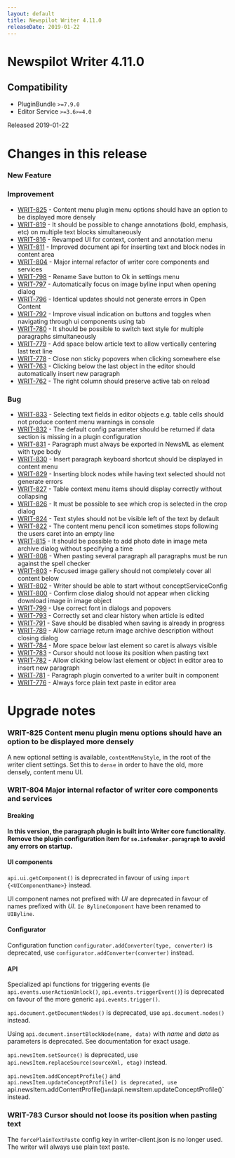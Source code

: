 ```yaml
---
layout: default
title: Newspilot Writer 4.11.0
releaseDate: 2019-01-22
---
```

<div class="jumbotron">
    <h1>Newspilot Writer 4.11.0</h1>    
    <h2>Compatibility</h2>
    <ul>
        <li>PluginBundle <code>>=7.9.0</code></li>
        <li>Editor Service <code>>=3.6</code><code>>=4.0</code></li>
    </ul>
</div>

Released 2019-01-22

 

# Changes in this release  


### New Feature 



### Improvement 
 
 * [WRIT-825](https://jira.infomaker.se/browse/WRIT-825) - Content menu plugin menu options should have an option to be displayed more densely  
 * [WRIT-819](https://jira.infomaker.se/browse/WRIT-819) - It should be possible to change annotations (bold, emphasis, etc) on multiple text blocks simultaneously  
 * [WRIT-816](https://jira.infomaker.se/browse/WRIT-816) - Revamped UI for context, content and annotation menu  
 * [WRIT-811](https://jira.infomaker.se/browse/WRIT-811) - Improved document api for inserting text and block nodes in content area  
 * [WRIT-804](https://jira.infomaker.se/browse/WRIT-804) - Major internal refactor of writer core components and services  
 * [WRIT-798](https://jira.infomaker.se/browse/WRIT-798) - Rename Save button to Ok in settings menu  
 * [WRIT-797](https://jira.infomaker.se/browse/WRIT-797) - Automatically focus on image byline input when opening dialog  
 * [WRIT-796](https://jira.infomaker.se/browse/WRIT-796) - Identical updates should not generate errors in Open Content  
 * [WRIT-792](https://jira.infomaker.se/browse/WRIT-792) - Improve visual indication on buttons and toggles when navigating through ui components using tab  
 * [WRIT-780](https://jira.infomaker.se/browse/WRIT-780) - It should be possible to switch text style for multiple paragraphs simultaneously  
 * [WRIT-779](https://jira.infomaker.se/browse/WRIT-779) - Add space below article text to allow vertically centering last text line  
 * [WRIT-778](https://jira.infomaker.se/browse/WRIT-778) - Close non sticky popovers when clicking somewhere else  
 * [WRIT-763](https://jira.infomaker.se/browse/WRIT-763) - Clicking below the last object in the editor should automatically insert new paragraph  
 * [WRIT-762](https://jira.infomaker.se/browse/WRIT-762) - The right column should preserve active tab on reload 


### Bug 
 
 * [WRIT-833](https://jira.infomaker.se/browse/WRIT-833) - Selecting text fields in editor objects e.g. table cells should not produce content menu warnings in console  
 * [WRIT-832](https://jira.infomaker.se/browse/WRIT-832) - The default config parameter should be returned if data section is missing in a plugin configuration  
 * [WRIT-831](https://jira.infomaker.se/browse/WRIT-831) - Paragraph must always be exported in NewsML as element with type body  
 * [WRIT-830](https://jira.infomaker.se/browse/WRIT-830) - Insert paragraph keyboard shortcut should be displayed in content menu  
 * [WRIT-829](https://jira.infomaker.se/browse/WRIT-829) - Inserting block nodes while having text selected should not generate errors  
 * [WRIT-827](https://jira.infomaker.se/browse/WRIT-827) - Table context menu items should display correctly without collapsing  
 * [WRIT-826](https://jira.infomaker.se/browse/WRIT-826) - It must be possible to see which crop is selected in the crop dialog  
 * [WRIT-824](https://jira.infomaker.se/browse/WRIT-824) - Text styles should not be visible left of the text by default  
 * [WRIT-822](https://jira.infomaker.se/browse/WRIT-822) - The content menu pencil icon sometimes stops following the users caret into an empty line  
 * [WRIT-815](https://jira.infomaker.se/browse/WRIT-815) - It should be possible to add photo date in image meta archive dialog without specifying a time  
 * [WRIT-808](https://jira.infomaker.se/browse/WRIT-808) - When pasting several paragraph all paragraphs must be run against the spell checker  
 * [WRIT-803](https://jira.infomaker.se/browse/WRIT-803) - Focused image gallery should not completely cover all content below  
 * [WRIT-802](https://jira.infomaker.se/browse/WRIT-802) - Writer should be able to start without conceptServiceConfig  
 * [WRIT-800](https://jira.infomaker.se/browse/WRIT-800) - Confirm close dialog should not appear when clicking download image in image object  
 * [WRIT-799](https://jira.infomaker.se/browse/WRIT-799) - Use correct font in dialogs and popovers  
 * [WRIT-793](https://jira.infomaker.se/browse/WRIT-793) - Correctly set and clear history when article is edited  
 * [WRIT-791](https://jira.infomaker.se/browse/WRIT-791) - Save should be disabled when saving is already in progress  
 * [WRIT-789](https://jira.infomaker.se/browse/WRIT-789) - Allow carriage return image archive description without closing dialog  
 * [WRIT-784](https://jira.infomaker.se/browse/WRIT-784) - More space below last element so caret is always visible  
 * [WRIT-783](https://jira.infomaker.se/browse/WRIT-783) - Cursor should not loose its position when pasting text  
 * [WRIT-782](https://jira.infomaker.se/browse/WRIT-782) - Allow clicking below last element or object in editor area to insert new paragraph  
 * [WRIT-781](https://jira.infomaker.se/browse/WRIT-781) - Paragraph plugin converted to a writer built in component  
 * [WRIT-776](https://jira.infomaker.se/browse/WRIT-776) - Always force plain text paste in editor area 




# Upgrade notes  
       
### WRIT-825 Content menu plugin menu options should have an option to be displayed more densely 
A new optional setting is available, `contentMenuStyle`, in the root of the writer client settings. Set this to `dense` in order to have the old, more densely, content menu UI.          
### WRIT-804 Major internal refactor of writer core components and services 
#### Breaking
**In this version, the paragraph plugin is built into Writer core functionality. Remove the plugin configuration item for `se.infomaker.paragraph` to avoid any errors on startup.**

#### UI components
`api.ui.getComponent()` is deprecrated in favour of using `import {<UIComponentName>}` instead.

UI component names not prefixed with *UI* are deprecated in favour of names prefixed with *UI*. `Ie BylineComponent` have been renamed to `UIByline`.

#### Configurator
Configuration function `configurator.addConverter(type, converter)` is deprecated, use `configurator.addConverter(converter)` instead.

#### API
Specialized api functions for triggering events (ie `api.events.userActionUnlock()`, `api.events.triggerEvent()`) is deprecated on favour of the more generic `api.events.trigger()`.

`api.document.getDocumentNodes()` is deprecated, use `api.document.nodes()` instead.

Using `api.document.insertBlockNode(name, data)` with *name* and *data* as parameters is deprecated. See documentation for exact usage.

`api.newsItem.setSource()` is deprecated, use `api.newsItem.replaceSource(sourceXml, etag)` instead.

`api.newsItem.addConceptProfile()` and `api.newsItem.updateConceptProfile() is deprecated, use `api.newsItem.addContentProfile()` and `api.newsItem.updateConceptProfile()` instead.                                                               
### WRIT-783 Cursor should not loose its position when pasting text 
The `forcePlainTextPaste` config key in writer-client.json is no longer used. The writer will always use plain text paste.         

